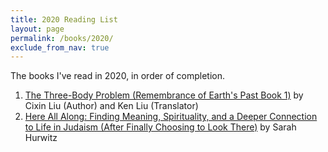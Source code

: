 ```yaml
---
title: 2020 Reading List
layout: page
permalink: /books/2020/
exclude_from_nav: true
---
```


The books I've read in 2020, in order of completion.

1.  [The Three-Body Problem (Remembrance of Earth's Past Book 1)](https://smile.amazon.com/dp/B00IQO403K/) by Cixin Liu (Author) and Ken Liu (Translator)
2.  [Here All Along: Finding Meaning, Spirituality, and a Deeper Connection to Life in Judaism (After Finally Choosing to Look There)](https://smile.amazon.com/dp/B07L7SYP68/) by Sarah Hurwitz
